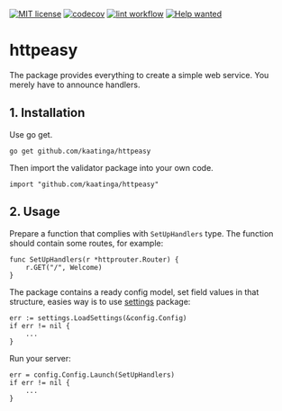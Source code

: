 [![MIT license](https://img.shields.io/badge/License-MIT-blue.svg)](https://github.com/kaatinga/httpeasy/blob/main/LICENSE)
[![codecov](https://codecov.io/gh/kaatinga/httpeasy/branch/main/graph/badge.svg)](https://codecov.io/gh/kaatinga/httpeasy)
[![lint workflow](https://github.com/kaatinga/httpeasy/actions/workflows/golangci-lint.yml/badge.svg)](https://github.com/kaatinga/httpeasy/actions?query=workflow%3Alinter)
[![Help wanted](https://img.shields.io/badge/Help%20wanted-True-yellow.svg)](https://github.com/kaatinga/httpeasy/issues?q=is%3Aopen+is%3Aissue+label%3A%22help+wanted%22)

# httpeasy
The package provides everything to create a simple web service. You merely have to announce handlers.

## 1. Installation

Use go get.

	go get github.com/kaatinga/httpeasy

Then import the validator package into your own code.

	import "github.com/kaatinga/httpeasy"

## 2. Usage

Prepare a function that complies with `SetUpHandlers` type. The function should contain some routes, for example:

    func SetUpHandlers(r *httprouter.Router) {
	    r.GET("/", Welcome)
    }

The package contains a ready config model, set field values in that structure, easies way is to use [settings](https://github.com/kaatinga/settings) package:

    err := settings.LoadSettings(&config.Config)
    if err != nil {
        ...
    }

Run your server:

    err = config.Config.Launch(SetUpHandlers)
    if err != nil {
        ...
    }